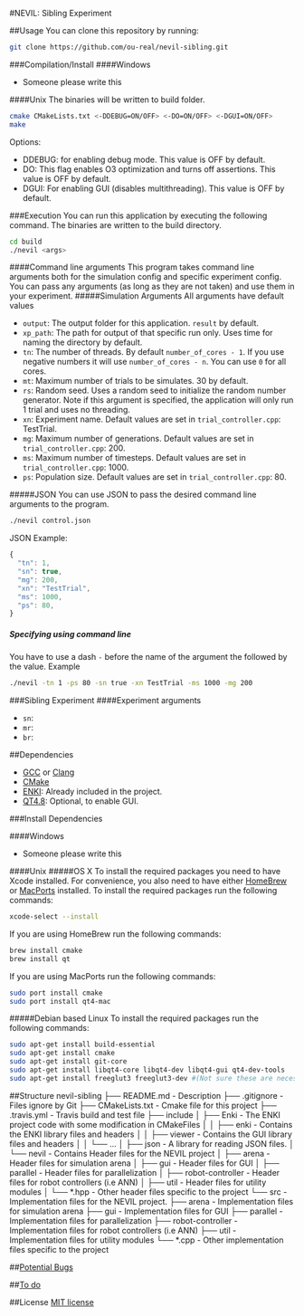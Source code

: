 #NEVIL: Sibling Experiment


##Usage
You can clone this repository by running:
```bash
git clone https://github.com/ou-real/nevil-sibling.git
```

###Compilation/Install
####Windows
* Someone please write this

####Unix
The binaries will be written to build folder.
```bash
cmake CMakeLists.txt <-DDEBUG=ON/OFF> <-DO=ON/OFF> <-DGUI=ON/OFF> 
make
```
Options:
* DDEBUG: for enabling debug mode. This value is OFF by default.
* DO: This flag enables O3 optimization and turns off assertions. This value is OFF by default.
* DGUI: For enabling GUI (disables multithreading). This value is OFF by default.

###Execution
You can run this application by executing the following command. The binaries are written to the build directory.
```bash
cd build
./nevil <args>
```
####Command line arguments
This program takes command line arguments both for the simulation config and specific experiment config. You can pass any arguments (as long as they are not taken) and use them in your experiment.
#####Simulation Arguments
All arguments have default values
* `output`: The output folder for this application. `result` by default.
* `xp_path`: The path for output of that specific run only. Uses time for naming the directory by default.
* `tn`: The number of threads. By default `number_of_cores - 1`. If you use negative numbers it will use `number_of_cores - n`. You can use `0` for all cores.
* `mt`: Maximum number of trials to be simulates. 30 by default.
* `rs`: Random seed. Uses a random seed to initialize the random number generator. Note if this argument is specified, the application will only run 1 trial and uses no threading.
* `xn`: Experiment name. Default values are set in `trial_controller.cpp`: TestTrial.
* `mg`: Maximum number of generations. Default values are set in `trial_controller.cpp`: 200.
* `ms`: Maximum number of timesteps. Default values are set in `trial_controller.cpp`: 1000.
* `ps`: Population size.  Default values are set in `trial_controller.cpp`: 80.

#####JSON
You can use JSON to pass the desired command line arguments to the program.
```bash
./nevil control.json
```
JSON Example:
```javascript
{
  "tn": 1,
  "sn": true, 
  "mg": 200,
  "xn": "TestTrial",
  "ms": 1000,
  "ps": 80,
}
```
##### Specifying using command line
You have to use a dash `-` before the name of the argument the followed by the value.
Example
```bash
./nevil -tn 1 -ps 80 -sn true -xn TestTrial -ms 1000 -mg 200
```

###Sibling Experiment
####Experiment arguments
* `sn`:
* `mr`:
* `br`:


##Dependencies
* [GCC](https://gcc.gnu.org) or [Clang](http://clang.llvm.org)
* [CMake](http://www.cmake.org)
* [ENKI](http://home.gna.org/enki/): Already included in the project.
* [QT4.8](http://qt-project.org/doc/qt-4.8/): Optional, to enable GUI.

###Install Dependencies

####Windows
* Someone please write this

####Unix
#####OS X
To install the required packages you need to have Xcode installed. For convenience, you also need to have either [HomeBrew](http://brew.sh) or [MacPorts](https://www.macports.org) installed.
To install the required packages run the following commands:
```bash
xcode-select --install
```
If you are using HomeBrew run the following commands:
```bash
brew install cmake
brew install qt
```
If you are using MacPorts run the following commands:
```bash
sudo port install cmake
sudo port install qt4-mac
```
#####Debian based Linux
To install the required packages run the following commands:
```bash
sudo apt-get install build-essential
sudo apt-get install cmake
sudo apt-get install git-core
sudo apt-get install libqt4-core libqt4-dev libqt4-gui qt4-dev-tools
sudo apt-get install freeglut3 freeglut3-dev #(Not sure these are necessary)
```
##Structure
    nevil-sibling
    ├── README.md                   - Description
    ├── .gitignore                  - Files ignore by Git
    ├── CMakeLists.txt              - Cmake file for this project
    ├── .travis.yml                 - Travis build and test file
    ├── include
    │    ├── Enki                   - The ENKI project code with some modification in CMakeFiles
    │    │    ├── enki              - Contains the ENKI library files and headers
    │    │    ├── viewer            - Contains the GUI library files and headers 
    │    │    └── ...
    │    ├── json                   - A library for reading JSON files.
    │    └── nevil                  - Contains Header files for the NEVIL project
    │         ├── arena             - Header files for simulation arena
    │         ├── gui               - Header files for GUI
    │         ├── parallel          - Header files for parallelization
    │         ├── robot-controller  - Header files for robot controllers (i.e ANN)
    │         ├── util              - Header files for utility modules
    │         └── *.hpp             - Other header files specific to the project
    └── src                         - Implementation files for the NEVIL project.
        ├── arena                   - Implementation files for simulation arena
        ├── gui                     - Implementation files for GUI
        ├── parallel                - Implementation files for parallelization
        ├── robot-controller        - Implementation files for robot controllers (i.e ANN)
        ├── util                    - Implementation files for utility modules
        └── *.cpp                   - Other implementation files specific to the project

##[Potential Bugs](https://github.com/ou-real/nevil-sibling/issues)

##[To do](https://github.com/ou-real/nevil-sibling/milestones)

##License
[MIT license](http://opensource.org/licenses/MIT)
